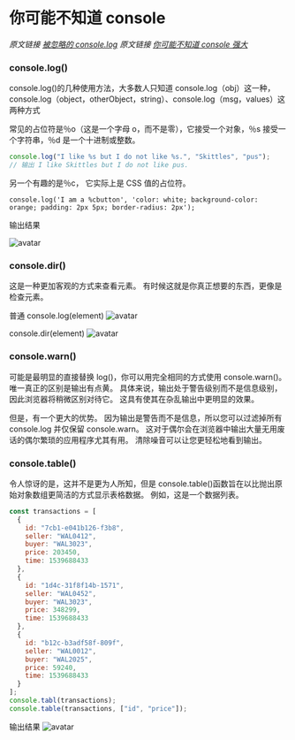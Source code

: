 # 你可能不知道 console

_原文链接 [被忽略的 console.log](https://segmentfault.com/a/1190000017333162?utm_source=tag-newest)_
_原文链接 [你可能不知道 console 强大](https://www.cnblogs.com/liyunhua/p/4529079.html)_

### console.log()

console.log()的几种使用方法，大多数人只知道 console.log（obj）这一种，console.log（object，otherObject，string）、console.log（msg，values）这两种方式

常见的占位符是％o（这是一个字母 o，而不是零），它接受一个对象，％s 接受一个字符串，％d 是一个十进制或整数。

```js
console.log("I like %s but I do not like %s.", "Skittles", "pus");
// 输出 I like Skittles but I do not like pus.
```

另一个有趣的是％c， 它实际上是 CSS 值的占位符。

```
console.log('I am a %cbutton', 'color: white; background-color: orange; padding: 2px 5px; border-radius: 2px');
```

输出结果

![avatar](/img/1546010431.png)

### console.dir()

这是一种更加客观的方式来查看元素。 有时候这就是你真正想要的东西，更像是检查元素。

普通 console.log(element)
![avatar](/img/1546011014.png)

console.dir(element)
![avatar](/img/1546011061.png)

### console.warn()

可能是最明显的直接替换 log()，你可以用完全相同的方式使用 console.warn()。 唯一真正的区别是输出有点黄。 具体来说，输出处于警告级别而不是信息级别，因此浏览器将稍微区别对待它。 这具有使其在杂乱输出中更明显的效果。

但是，有一个更大的优势。 因为输出是警告而不是信息，所以您可以过滤掉所有 console.log 并仅保留 console.warn。 这对于偶尔会在浏览器中输出大量无用废话的偶尔繁琐的应用程序尤其有用。 清除噪音可以让您更轻松地看到输出。

### console.table()

令人惊讶的是，这并不是更为人所知，但是 console.table()函数旨在以比抛出原始对象数组更简洁的方式显示表格数据。
例如，这是一个数据列表。

```js
const transactions = [
  {
    id: "7cb1-e041b126-f3b8",
    seller: "WAL0412",
    buyer: "WAL3023",
    price: 203450,
    time: 1539688433
  },
  {
    id: "1d4c-31f8f14b-1571",
    seller: "WAL0452",
    buyer: "WAL3023",
    price: 348299,
    time: 1539688433
  },
  {
    id: "b12c-b3adf58f-809f",
    seller: "WAL0012",
    buyer: "WAL2025",
    price: 59240,
    time: 1539688433
  }
];
console.tabl(transactions);
console.table(transactions, ["id", "price"]);
```

输出结果
![avatar](/img/1546012885.png)
